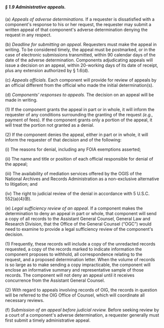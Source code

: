 ##### § 1.9 Administrative appeals. #####

(a) *Appeals of adverse determinations.* If a requester is dissatisfied with a component's response to his or her request, the requester may submit a written appeal of that component's adverse determination denying the request in any respect.

(b) *Deadline for submitting an appeal.* Requesters must make the appeal in writing. To be considered timely, the appeal must be postmarked, or in the case of electronic submissions transmitted, within 90 calendar days of the date of the adverse determination. Components adjudicating appeals will issue a decision on an appeal, within 20-working days of its date of receipt, plus any extension authorized by § 1.6(d).

(c) *Appeals officials.* Each component will provide for review of appeals by an official different from the official who made the initial determination(s).

(d) *Components' responses to appeals.* The decision on an appeal will be made in writing.

(1) If the component grants the appeal in part or in whole, it will inform the requester of any conditions surrounding the granting of the request *(e.g.,* payment of fees). If the component grants only a portion of the appeal, it will treat the portion not granted as a denial.

(2) If the component denies the appeal, either in part or in whole, it will inform the requester of that decision and of the following:

(i) The reasons for denial, including any FOIA exemptions asserted;

(ii) The name and title or position of each official responsible for denial of the appeal;

(iii) The availability of mediation services offered by the OGIS of the National Archives and Records Administration as a non-exclusive alternative to litigation; and

(iv) The right to judicial review of the denial in accordance with 5 U.S.C. 552(a)(4)(B).

(e) *Legal sufficiency review of an appeal.* If a component makes the determination to deny an appeal in part or whole, that component will send a copy of all records to the Assistant General Counsel, General Law and Research Division, that the Office of the General Counsel (“OGC”) would need to examine to provide a legal sufficiency review of the component's decision.

(1) Frequently, these records will include a copy of the unredacted records requested, a copy of the records marked to indicate information the component proposes to withhold, all correspondence relating to the request, and a proposed determination letter. When the volume of records is so large as to make sending a copy impracticable, the component will enclose an informative summary and representative sample of those records. The component will not deny an appeal until it receives concurrence from the Assistant General Counsel.

(2) With regard to appeals involving records of OIG, the records in question will be referred to the OIG Office of Counsel, which will coordinate all necessary reviews.

(f) *Submission of an appeal before judicial review.* Before seeking review by a court of a component's adverse determination, a requester generally must first submit a timely administrative appeal.